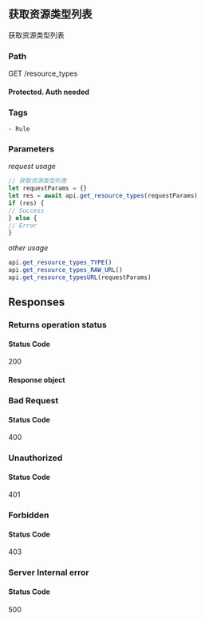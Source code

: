 ## 获取资源类型列表

获取资源类型列表
### Path
GET /resource_types
#### Protected. Auth needed
### Tags
    - Rule
### Parameters


*request usage*
```javascript
// 获取资源类型列表
let requestParams = {}
let res = await api.get_resource_types(requestParams)
if (res) {
// Success
} else {
// Error
}
```
*other usage*
```javascript
api.get_resource_types_TYPE()
api.get_resource_types_RAW_URL()
api.get_resource_typesURL(requestParams)
```

## Responses
### Returns operation status

#### Status Code
200


#### Response object

### Bad Request

#### Status Code
400



### Unauthorized

#### Status Code
401



### Forbidden

#### Status Code
403



### Server Internal error

#### Status Code
500



